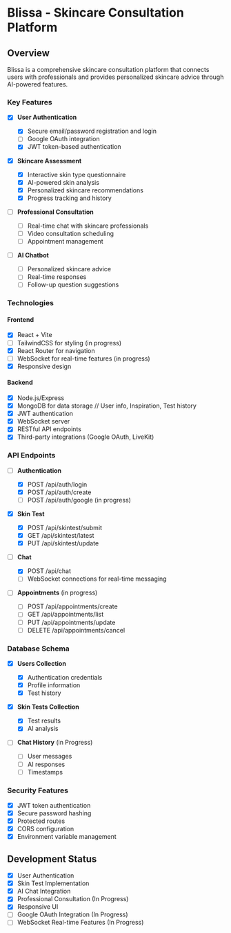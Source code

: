 # Blissa - Skincare Consultation Platform

## Overview

Blissa is a comprehensive skincare consultation platform that connects users with professionals and provides personalized skincare advice through AI-powered features.

### Key Features

- [x] **User Authentication**

  - [x] Secure email/password registration and login
  - [ ] Google OAuth integration
  - [x] JWT token-based authentication

- [x] **Skincare Assessment**

  - [x] Interactive skin type questionnaire
  - [x] AI-powered skin analysis
  - [x] Personalized skincare recommendations
  - [x] Progress tracking and history

- [ ] **Professional Consultation**

  - [ ] Real-time chat with skincare professionals
  - [ ] Video consultation scheduling
  - [ ] Appointment management

- [ ] **AI Chatbot**
  - [ ] Personalized skincare advice
  - [ ] Real-time responses
  - [ ] Follow-up question suggestions

### Technologies

#### Frontend

- [x] React + Vite
- [ ] TailwindCSS for styling (in progress)
- [x] React Router for navigation
- [ ] WebSocket for real-time features (in progress)
- [x] Responsive design

#### Backend

- [x] Node.js/Express
- [x] MongoDB for data storage // User info, Inspiration, Test history
- [x] JWT authentication
- [x] WebSocket server
- [x] RESTful API endpoints
- [x] Third-party integrations (Google OAuth, LiveKit)

### API Endpoints

- [ ] **Authentication**

  - [x] POST /api/auth/login
  - [x] POST /api/auth/create
  - [ ] POST /api/auth/google (in progress)

- [x] **Skin Test**

  - [x] POST /api/skintest/submit
  - [x] GET /api/skintest/latest
  - [x] PUT /api/skintest/update

- [ ] **Chat**

  - [x] POST /api/chat
  - [ ] WebSocket connections for real-time messaging

- [ ] **Appointments** (in progress)
  - [ ] POST /api/appointments/create
  - [ ] GET /api/appointments/list
  - [ ] PUT /api/appointments/update
  - [ ] DELETE /api/appointments/cancel

### Database Schema

- [x] **Users Collection**

  - [x] Authentication credentials
  - [x] Profile information
  - [x] Test history

- [x] **Skin Tests Collection**

  - [x] Test results
  - [x] AI analysis

- [ ] **Chat History** (in Progress)
  - [ ] User messages
  - [ ] AI responses
  - [ ] Timestamps

### Security Features

- [x] JWT token authentication
- [x] Secure password hashing
- [x] Protected routes
- [x] CORS configuration
- [x] Environment variable management

## Development Status

- [x] User Authentication
- [x] Skin Test Implementation
- [x] AI Chat Integration
- [x] Professional Consultation (In Progress)
- [x] Responsive UI
- [ ] Google OAuth Integration (In Progress)
- [ ] WebSocket Real-time Features (In Progress)
